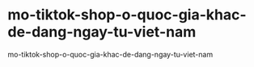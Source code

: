 # mo-tiktok-shop-o-quoc-gia-khac-de-dang-ngay-tu-viet-nam
mo-tiktok-shop-o-quoc-gia-khac-de-dang-ngay-tu-viet-nam
